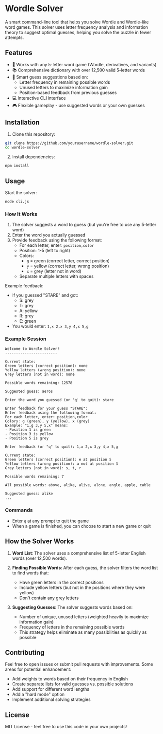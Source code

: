 # Wordle Solver

A smart command-line tool that helps you solve Wordle and Wordle-like word games. This solver uses letter frequency analysis and information theory to suggest optimal guesses, helping you solve the puzzle in fewer attempts.

## Features

- 🎯 Works with any 5-letter word game (Wordle, derivatives, and variants)
- 📚 Comprehensive dictionary with over 12,500 valid 5-letter words
- 🧠 Smart guess suggestions based on:
  - Letter frequency in remaining possible words
  - Unused letters to maximize information gain
  - Position-based feedback from previous guesses
- 💻 Interactive CLI interface
- 🎮 Flexible gameplay - use suggested words or your own guesses

## Installation

1. Clone this repository:

```bash
git clone https://github.com/yourusername/wordle-solver.git
cd wordle-solver
```

2. Install dependencies:

```bash
npm install
```

## Usage

Start the solver:

```bash
node cli.js
```

### How It Works

1. The solver suggests a word to guess (but you're free to use any 5-letter word)
2. Enter the word you actually guessed
3. Provide feedback using the following format:
   - For each letter, enter: `position,color`
   - Position: 1-5 (left to right)
   - Colors:
     - `g` = green (correct letter, correct position)
     - `y` = yellow (correct letter, wrong position)
     - `x` = grey (letter not in word)
   - Separate multiple letters with spaces

Example feedback:

- If you guessed "STARE" and got:
  - S: grey
  - T: grey
  - A: yellow
  - R: grey
  - E: green
- You would enter: `1,x 2,x 3,y 4,x 5,g`

### Example Session

```
Welcome to Wordle Solver!
------------------------

Current state:
Green letters (correct position): none
Yellow letters (wrong position): none
Grey letters (not in word): none

Possible words remaining: 12578

Suggested guess: aeros

Enter the word you guessed (or 'q' to quit): stare

Enter feedback for your guess "STARE":
Enter feedback using the following format:
For each letter, enter: position,color
Colors: g (green), y (yellow), x (grey)
Example: "1,g 3,y 5,x" means:
- Position 1 is green
- Position 3 is yellow
- Position 5 is grey

Enter feedback (or "q" to quit): 1,x 2,x 3,y 4,x 5,g

Current state:
Green letters (correct position): e at position 5
Yellow letters (wrong position): a not at position 3
Grey letters (not in word): s, t, r

Possible words remaining: 7

All possible words: above, alike, alive, alone, angle, apple, cable

Suggested guess: alike
...
```

### Commands

- Enter `q` at any prompt to quit the game
- When a game is finished, you can choose to start a new game or quit

## How the Solver Works

1. **Word List**: The solver uses a comprehensive list of 5-letter English words (over 12,500 words).

2. **Finding Possible Words**: After each guess, the solver filters the word list to find words that:

   - Have green letters in the correct positions
   - Include yellow letters (but not in the positions where they were yellow)
   - Don't contain any grey letters

3. **Suggesting Guesses**: The solver suggests words based on:
   - Number of unique, unused letters (weighted heavily to maximize information gain)
   - Frequency of letters in the remaining possible words
   - This strategy helps eliminate as many possibilities as quickly as possible

## Contributing

Feel free to open issues or submit pull requests with improvements. Some areas for potential enhancement:

- Add weights to words based on their frequency in English
- Create separate lists for valid guesses vs. possible solutions
- Add support for different word lengths
- Add a "hard mode" option
- Implement additional solving strategies

## License

MIT License - feel free to use this code in your own projects!
